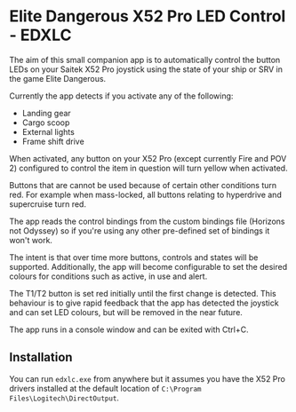 # Elite Dangerous X52 Pro LED Control - EDXLC

The aim of this small companion app is to automatically control the button LEDs
on your Saitek X52 Pro joystick using the state of your ship or SRV in the game
Elite Dangerous.

Currently the app detects if you activate any of the following:

- Landing gear
- Cargo scoop
- External lights
- Frame shift drive

When activated, any button on your X52 Pro (except currently Fire and POV 2)
configured to control the item in question will turn yellow when activated.

Buttons that are cannot be used because of certain other conditions turn red.
For example when mass-locked, all buttons relating to hyperdrive and supercruise
turn red.

The app reads the control bindings from the custom bindings file (Horizons not
Odyssey) so if you're using any other pre-defined set of bindings it won't work.

The intent is that over time more buttons, controls and states will be
supported. Additionally, the app will become configurable to set the desired
colours for conditions such as active, in use and alert.

The T1/T2 button is set red initially until the first change is detected. This
behaviour is to give rapid feedback that the app has detected the joystick and
can set LED colours, but will be removed in the near future.

The app runs in a console window and can be exited with Ctrl+C.

## Installation

You can run `edxlc.exe` from anywhere but it assumes you have the X52 Pro
drivers installed at the default location of
`C:\Program Files\Logitech\DirectOutput`.